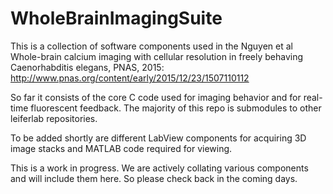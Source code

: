 # WholeBrainImagingSuite

This is a collection of software components used in the Nguyen et al Whole-brain calcium imaging with cellular resolution in freely behaving Caenorhabditis elegans, PNAS, 2015: http://www.pnas.org/content/early/2015/12/23/1507110112

So far it consists of the core C code used for imaging behavior and for real-time fluorescent feedback.  The majority of this repo is  submodules to other leiferlab repositories.


To be added shortly are different LabView  components for acquiring 3D image stacks and MATLAB code required for viewing.


This is a work in progress. We are actively collating various components and will include them here. So please check back in the coming days.

